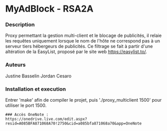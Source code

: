 # MyAdBlock - RSA2A

### Description

Proxy permettant la gestion multi-client et le blocage de publicités, il relaie les requêtes uniquement lorsque le nom de l'hôte ne correspond pas à un serveur tiers hébergeurs de publicités. Ce filtrage se fait à partir d'une altération de la EasyList, proposé par le site web https://easylist.to/.

### Auteurs

Justine Basselin
Jordan Cesaro

### Installation et execution

Entrer 'make' afin de compiler le projet, puis './proxy_multiclient 1500' pour utiliser le port 1500.

```
### Accès OneNote : 
https://onedrive.live.com/edit.aspx?resid=A085BFA871068A70!2750&cid=a085bfa871068a70&app=OneNote
```
